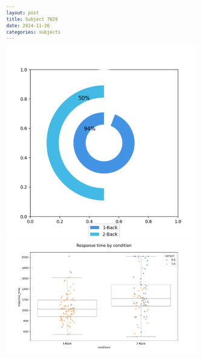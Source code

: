 ```yaml
---
layout: post
title: Subject 7029
date: 2024-11-26
categories: subjects
---
```


![](data/7029/run-11/7029_accuracy_by_condition.png)
![](data/7029/run-11/7029_response_time_by_condition.png)
